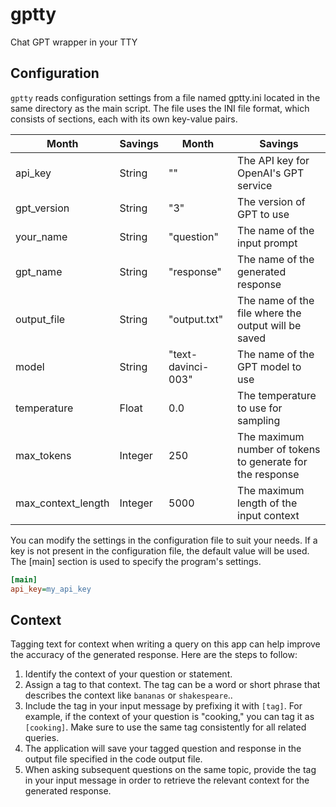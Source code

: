 # gptty
Chat GPT wrapper in your TTY


## Configuration

`gptty` reads configuration settings from a file named gptty.ini located in the same directory as the main script. The file uses the INI file format, which consists of sections, each with its own key-value pairs.

| Month    | Savings | Month    | Savings |
| -------- | ------- | -------- | ------- |
| api_key  | String    | ""  |   The API key for OpenAI's GPT service  |
| gpt_version | String     | "3" |    The version of GPT to use  |
| your_name    | String    | "question"    |   The name of the input prompt  |
| gpt_name  | String    | "response"  |   The name of the generated response  |
| output_file | String     | "output.txt" |    The name of the file where the output will be saved  |
| model    | String    | "text-davinci-003"    |   The name of the GPT model to use  |
| temperature  | Float    | 0.0  |   The temperature to use for sampling  |
| max_tokens | Integer     | 250 |    The maximum number of tokens to generate for the response  |
| max_context_length    | Integer    | 5000    |   The maximum length of the input context  |


You can modify the settings in the configuration file to suit your needs. If a key is not present in the configuration file, the default value will be used. The [main] section is used to specify the program's settings. 

```ini
[main]
api_key=my_api_key
```

## Context

Tagging text for context when writing a query on this app can help improve the accuracy of the generated response. Here are the steps to follow:

1. Identify the context of your question or statement. 
2. Assign a tag to that context. The tag can be a word or short phrase that describes the context like `bananas` or `shakespeare`..
3. Include the tag in your input message by prefixing it with `[tag]`. For example, if the context of your question is "cooking," you can tag it as `[cooking]`.
Make sure to use the same tag consistently for all related queries.
4. The application will save your tagged question and response in the output file specified in the code output file.
5. When asking subsequent questions on the same topic, provide the tag in your input message in order to retrieve the relevant context for the generated response.

